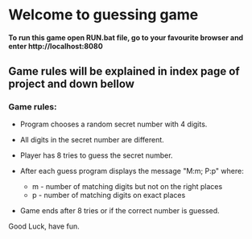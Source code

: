 # Welcome to guessing game

#### To run this game open RUN.bat file, go to your favourite browser and enter http://localhost:8080

## Game rules will be explained in index page of project and down bellow

### Game rules:

* Program chooses a random secret number with 4 digits.
* All digits in the secret number are different.
* Player has 8 tries to guess the secret number.
* After each guess program displays the message "M:m; P:p" where:

    * m - number of matching digits but not on the right places
    * p - number of matching digits on exact places
* Game ends after 8 tries or if the correct number is guessed.

Good Luck, have fun.
